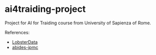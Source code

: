 # ai4traiding-project
Project for AI for Traiding course from University of Sapienza of Rome.

References:
- [LobsterData](https://lobsterdata.com/info/DataSamples.php)
- [abides-jpmc](https://github.com/jpmorganchase/abides-jpmc-public)
